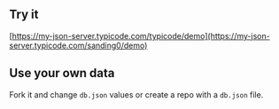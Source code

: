 ## Try it

[https://my-json-server.typicode.com/typicode/demo](https://my-json-server.typicode.com/sanding0/demo)

## Use your own data

Fork it and change `db.json` values or create a repo with a `db.json` file.
